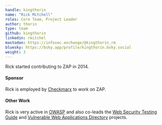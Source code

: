 ```yaml
---
handle: kingthorin
name: "Rick Mitchell"
roles: Core Team, Project Leader
author: thorin
type: team
github: kingthorin
linkedin: rmitchel
mastodon: https://infosec.exchange/@kingthorin_rm
bluesky: https://bsky.app/profile/kingthorin.bsky.social
weight: 3
---
```

Rick started contributing to ZAP in 2014.

#### Sponsor

Rick is employed by [Checkmarx](https://checkmarx.com/) to work on ZAP.

#### Other Work

Rick is very active in [OWASP](https://owasp.org/) and also co-leads the 
[Web Security Testing Guide](https://owasp.org/www-project-web-security-testing-guide/) and 
[Vulnerable Web Applications Directory](https://owasp.org/www-project-vulnerable-web-applications-directory/)
projects.
